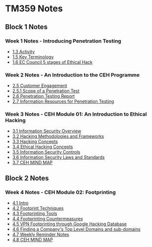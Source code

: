 # TM359 Notes

## Block 1 Notes

### Week 1 Notes - Introducing Penetration Testing
- [1.3 Activity](./1.3-Activity.md)
- [1.5 Key Terminology](./1.5-KeyTerminology.md)
- [1.6 EC Council 5 stages of Ethical Hack](./1.6-EC-Council-5.md)
###

### Week 2 Notes - An Introduction to the CEH Programme
- [2.5 Customer Engagement](./2.5-Customer-Engagement.md)
- [2.5.1 Scope of a Penetration Test](./2.5.1-Scope-of-a-penetration-test.md)
- [2.6 Penetration Testing Report](./2.6-Penetration-testing-report.md)
- [2.7 Information Resources for Penetration Testing](./2.7-Information-resources-for-penetration-testing.md)
###

### Week 3 Notes - CEH Module 01: An Introduction to Ethical Hacking
- [3.1 Information Security Overview](./1.-Information-Security-Overview.md)
- [3.2 Hacking Methodologies and Frameworks](./2.-Hacking-methodologies-and-frameworks.md)
- [3.3 Hacking Concepts](./3.-Hacking-concepts.md)
- [3.4 Ethical Hacking Concepts](./4.-Ethical-Hacking-Concepts.md)
- [3.5 Information Security Controls](./5.-Information-Security-Controls.md)
- [3.6 Information Security Laws and Standards](./6.-Information-Security-Laws-and-Standards.md)
- [3.7 CEH MIND MAP](./CEH-MIND-MAP.md)
###

##

## Block 2 Notes

### Week 4 Notes - CEH Module 02: Footprinting
- [4.1 Intro](./0-Intro.md)
- [4.2 Footprint Techniques](./2-Footprint-Techniques.md)
- [4.3 Footprinting Tools](./3-Footprinting-tools.md)
- [4.4 Footprinting Countermeasures](./4-Footprinting-countermeasures.md)
- [4.5 VPN Footprinting through Google Hacking Database](./5-VPN-Footprinting-through-Google-hacking-database.md)
- [4.6 Finding a Company's Top Level Domains and sub-domains](./6-TLD.md)
- [4.7 Weekly Reminder Notes](./998-Weekly-Reminder-Notes.md)
- [4.8 CEH MIND MAP](./999-CEH-MIND-MAP.md)
  
